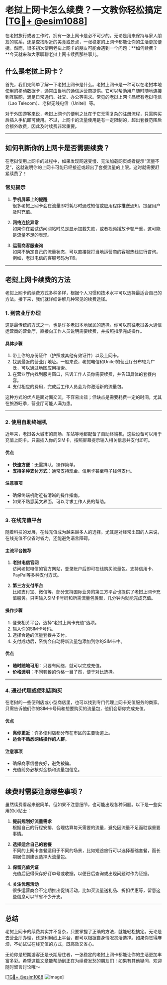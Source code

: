 # 老挝上网卡怎么续费？一文教你轻松搞定[[TG💪+ @esim1088](https://t.me/s/esim1088)]

在老挝旅行或者工作时，拥有一张上网卡是必不可少的。无论是用来保持与家人朋友的联系，还是查找附近的美食或景点，一张稳定的上网卡都能让你的生活更加便捷。然而，很多初次使用老挝上网卡的朋友可能会遇到一个问题：**如何续费？**今天就来和大家聊聊老挝上网卡续费那些事儿。

## 什么是老挝上网卡？

首先，我们先简单了解一下老挝上网卡是什么。老挝上网卡是一种可以在老挝本地使用的移动数据卡，通常由当地的通信运营商提供。它可以帮助用户随时随地连接到互联网，满足日常通讯、社交、办公等需求。常见的老挝上网卡品牌有老挝电信（Lao Telecom）、老挝无线电信（Unitel）等。

对于外国游客来说，老挝上网卡的便利之处在于它无需复杂的注册流程，只需购买后插入手机即可使用。不过，上网卡的流量使用是有一定限制的，超出套餐范围后会额外收费，因此及时续费非常重要。

---

## 如何判断你的上网卡是否需要续费？

在老挝使用上网卡的过程中，如果发现网速变慢、无法加载网页或者提示“流量不足”，这就说明你的上网卡可能已经接近或超出了套餐流量的上限。这时就需要赶紧续费了！

### **常见提示**
1. **手机屏幕上的提醒**  
   很多老挝上网卡会在流量即将耗尽时通过短信或应用程序推送通知，提醒用户及时充值。
   
2. **网络连接异常**  
   如果你在尝试访问网站时总是显示加载失败，或者视频播放卡顿严重，这可能是流量不足的表现。

3. **运营商客服查询**  
   如果不确定自己的流量状态，可以直接拨打当地运营商的客服热线进行咨询。例如，老挝电信的客服号码为119。

---

## 老挝上网卡续费的方法

老挝上网卡的续费方式多种多样，根据个人习惯和技术水平可以选择最适合自己的方法。接下来，我们就详细讲解几种常见的续费途径。

### **1. 到营业厅办理**

这是最传统的方式之一，也是许多老挝本地居民的选择。你可以前往老挝各大通信运营商的营业厅，直接向工作人员说明需要续费，并按照指示完成操作。

#### **具体步骤**
1. 带上你的身份证件（护照或其他有效证件）以及上网卡。
2. 找到最近的营业厅地址。一般来说，老挝电信和Unitel的营业厅分布较为广泛，可以通过地图应用搜索。
3. 在营业厅内找到服务窗口，告诉工作人员你需要续费，并告知具体的套餐内容。
4. 支付相应的费用，完成后工作人员会为你激活新的流量包。

这种方式的优点是面对面交流，不容易出错；但缺点是需要耗费一定的时间，尤其在旅游旺季，营业厅可能人满为患。

---

### **2. 使用自助终端机**

近年来，老挝各大城市的商场、车站等地都配备了自助终端机，这些设备可以用于充值上网卡。只需插入你的SIM卡，按照屏幕提示输入相关信息并支付即可。

#### **优点**
- **快速方便**：无需排队，操作简单。
- **支持多种支付方式**：通常支持现金、信用卡甚至电子钱包支付。

#### **注意事项**
- 确保终端机附近有清晰的操作指南。
- 如果不熟悉英文界面，可以寻求工作人员的帮助。

---

### **3. 在线充值平台**

随着科技的发展，在线充值成为越来越多人的选择。尤其是对经常出国的人来说，在线充值不仅省时省力，还能避免语言障碍。

#### **主流平台推荐**
1. **老挝电信官网**  
   访问老挝电信的官方网站，登录账户后即可在线购买流量包。支持信用卡、PayPal等多种支付方式。

2. **第三方支付平台**  
   比如支付宝、微信等，部分支持国际业务的第三方平台也提供了老挝上网卡充值服务。只需输入SIM卡号码和所需流量包类型，几分钟内就能完成充值。

#### **操作步骤**
1. 登录相关平台，选择“老挝上网卡充值”选项。
2. 输入你的SIM卡号码。
3. 选择合适的流量套餐并支付。
4. 支付成功后，系统会自动将新流量包添加到你的SIM卡中。

#### **优点**
- **随时随地可用**：只要有网络，就可以完成充值。
- **价格透明**：不同套餐的价格一目了然，便于对比选择。

---

### **4. 通过代理或便利店购买**

在老挝的一些便利店或小型商店里，也可以找到专门代理上网卡充值服务的商家。只需告诉他们你的SIM卡号码和想要购买的流量包，他们会帮你完成充值。

#### **优点**
- **离你更近**：许多便利店都分布在市区的主要街道上。
- **适合不熟悉网络操作的人群**。

#### **注意事项**
- 确保商家信誉良好，避免被骗。
- 充值前务必核对金额和流量包信息。

---

## 续费时需要注意哪些事项？

虽然续费看起来很简单，但如果不注意细节，也可能出现各种问题。以下是一些实用的小贴士：

1. **提前规划好流量需求**  
   根据自己的行程安排，合理估算每天需要的流量，避免因流量不足而耽误重要事情。

2. **选择适合自己的套餐**  
   不同的上网卡套餐适用于不同的场景，比如短途旅行可以选择基础套餐，而长期居住则建议选择大流量包。

3. **保留充值凭证**  
   充值后记得保存好订单号或收据，以便日后查询或出现问题时作为证据。

4. **关注优惠活动**  
   很多运营商会不定期推出促销活动，比如买流量送礼品、折扣优惠等，留意这些信息可以节省不少开支。

---

## 总结

老挝上网卡的续费其实并不复杂，只要掌握了正确的方法，就能轻松搞定。无论是去营业厅办理，还是利用线上平台，都可以根据自身情况灵活选择。如果你觉得麻烦，不妨试试在线充值的方式，既高效又省心。

无论你是短期游客还是长期居住者，一张稳定的老挝上网卡都能让你的生活更加丰富多彩。希望这篇文章能帮助到正在为续费发愁的朋友们！如果有其他疑问，欢迎随时留言讨论哦～

[[TG💪+ @esim1088](https://t.me/s/esim1088) ![Image](https://i.postimg.cc/4NQfJmqS/Snipaste-2025-05-13-00-14-12.png)]